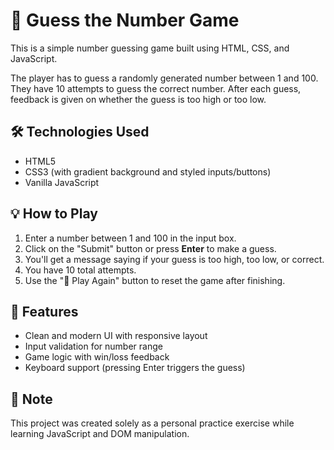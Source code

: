 # 🎯 Guess the Number Game

This is a simple number guessing game built using HTML, CSS, and JavaScript.

The player has to guess a randomly generated number between 1 and 100. They have 10 attempts to guess the correct number. After each guess, feedback is given on whether the guess is too high or too low.

## 🛠️ Technologies Used

- HTML5
- CSS3 (with gradient background and styled inputs/buttons)
- Vanilla JavaScript

## 💡 How to Play

1. Enter a number between 1 and 100 in the input box.
2. Click on the "Submit" button or press **Enter** to make a guess.
3. You'll get a message saying if your guess is too high, too low, or correct.
4. You have 10 total attempts.
5. Use the "🔁 Play Again" button to reset the game after finishing.

## 📌 Features

- Clean and modern UI with responsive layout
- Input validation for number range
- Game logic with win/loss feedback
- Keyboard support (pressing Enter triggers the guess)

## 📎 Note

This project was created solely as a personal practice exercise while learning JavaScript and DOM manipulation.

